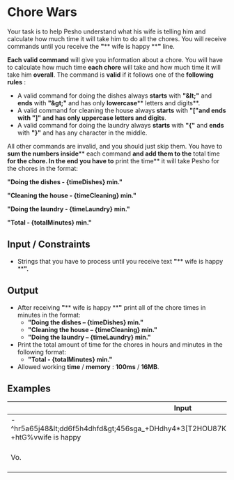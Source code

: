 # Chore Wars

Your task is to help Pesho understand what his wife is telling him and calculate how much time it will take him to do all the chores. You will receive commands until you receive the **&quot;**** wife is happy ****&quot;** line.

**Each valid command** will give you information about a chore. You will have to calculate how much time **each chore** will take and how much time it will take him **overall**. The command is **valid** if it follows one of the **following rules** :

- A valid command for doing the dishes always **starts** with **&quot;\&lt;&quot;** and **ends** with **&quot;\&gt;&quot;** and has only **lowercase**** letters and digits**.
- A valid command for cleaning the house always **starts** with **&quot;[&quot;**and **ends** with **&quot;]&quot;** and has only **uppercase**** letters and digits**.
- A valid command for doing the laundry always **starts** with **&quot;{&quot;** and **ends** with **&quot;}&quot;** and has any character in the middle.

All other commands are invalid, and you should just skip them. You have to **sum the numbers inside**** each command **and add them to the** total time **for the chore. In the end you have to** print the time** it will take Pesho for the chores in the format:

**&quot;Doing the dishes - {timeDishes} min.&quot;**

**&quot;Cleaning the house - {timeCleaning} min.&quot;**

**&quot;Doing the laundry - {timeLaundry} min.&quot;**

**&quot;Total - {totalMinutes} min.&quot;**

## **Input / Constraints**

- Strings that you have to process until you receive text **&quot;**** wife is happy ****&quot;.**

## **Output**

- After receiving **&quot;**** wife is happy ****&quot;** print all of the chore times in minutes in the format:
  - **&quot;Doing the dishes – {timeDishes} min.&quot;**
  - **&quot;Cleaning the house – {timeCleaning} min.&quot;**
  - **&quot;Doing the laundry – {timeLaundry} min.&quot;**
- Print the total amount of time for the chores in hours and minutes in the following format:
  - **&quot;Total - {totalMinutes} min.&quot;**
- Allowed working **time** / **memory** : **100ms** / **16MB**.

## **Examples**

| **Input** | **Output** |
| --- | --- |
| -^hr5a65j48\&lt;dd6f5h4dhfd\&gt;456sga\_+DHdhy4\*3[T2HOU87KRC]sA/@Sda%t]gf{%hjK8f34)!fG1re}-+htG%vwife is happy | Doing the dishes - 15 min.Cleaning the house - 17 min.Doing the laundry - 16 min.Total - 48 min. |
| Vo.|1zps {lo2a}zgVGk{1)N+Asdad123zxc{3]R[A [F67G9C]6e3C@MVo.|1zpshM\&lt;9) \&lt;d85ifkh59votu\&gt;@\&lt;dm0g2y34mw1kpds2\&gt;iD|&quot;pwife is happy | Doing the dishes - 39 min.Cleaning the house - 22 min.Doing the laundry - 2 min.Total - 63 min. |